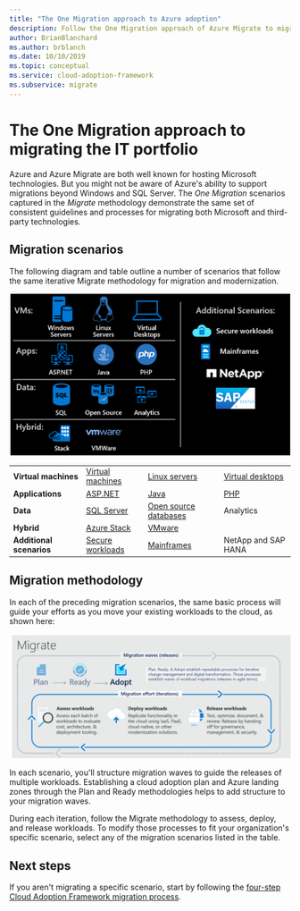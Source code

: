 ```yaml
---
title: "The One Migration approach to Azure adoption"
description: Follow the One Migration approach of Azure Migrate to migrate and modernize entire IT portfolios.
author: BrianBlanchard
ms.author: brblanch
ms.date: 10/10/2019
ms.topic: conceptual
ms.service: cloud-adoption-framework
ms.subservice: migrate
---
```


<!-- docsTest:ignore "One Migration" -->
<!-- cSpell:ignore HANA -->

# The One Migration approach to migrating the IT portfolio

Azure and Azure Migrate are both well known for hosting Microsoft technologies. But you might not be aware of Azure's ability to support migrations beyond Windows and SQL Server. The *One Migration* scenarios captured in the *Migrate* methodology demonstrate the same set of consistent guidelines and processes for migrating both Microsoft and third-party technologies.

## Migration scenarios

The following diagram and table outline a number of scenarios that follow the same iterative Migrate methodology for migration and modernization.

![Diagram of the Cloud Adoption Framework migration model.](../_images/migrate/one-migrate.png)

| | | | |
|---------|---------|---------|---------|
| **Virtual machines** | [Virtual machines](../migrate/azure-best-practices/contoso-migration-rehost-vm.md) | [Linux servers](../migrate/azure-best-practices/contoso-migration-rehost-linux-vm.md) | [Virtual desktops](./wvd/index.md) |
| **Applications** | [ASP.NET](../migrate/azure-best-practices/contoso-migration-refactor-web-app-sql.md) | [Java](https://docs.microsoft.com/azure/java/migration-overview?toc=/azure/cloud-adoption-framework/toc.json&bc=/azure/cloud-adoption-framework/_bread/toc.json) | [PHP](../migrate/azure-best-practices/contoso-migration-refactor-linux-app-service-mysql.md) |
| **Data** | [SQL Server](../migrate/azure-best-practices/contoso-migration-rehost-vm-sql-managed-instance.md) | [Open source databases](../migrate/azure-best-practices/sql-migration.md) | Analytics |
| **Hybrid** | [Azure Stack](./azure-stack/index.md) | [VMware](../migrate/azure-best-practices/vmware-host.md) | |
| **Additional scenarios** | [Secure workloads](../migrate/azure-best-practices/migrate-best-practices-security-management.md) | [Mainframes](../infrastructure/mainframe-migration/index.md) | NetApp and SAP HANA |

## Migration methodology

In each of the preceding migration scenarios, the same basic process will guide your efforts as you move your existing workloads to the cloud, as shown here:

![Diagram of the Cloud Adoption Framework migration model.](../_images/migrate/methodology.png)

In each scenario, you'll structure migration waves to guide the releases of multiple workloads. Establishing a cloud adoption plan and Azure landing zones through the Plan and Ready methodologies helps to add structure to your migration waves.

During each iteration, follow the Migrate methodology to assess, deploy, and release workloads. To modify those processes to fit your organization's specific scenario, select any of the migration scenarios listed in the table.

## Next steps

If you aren't migrating a specific scenario, start by following the [four-step Cloud Adoption Framework migration process](../migrate/index.md).
